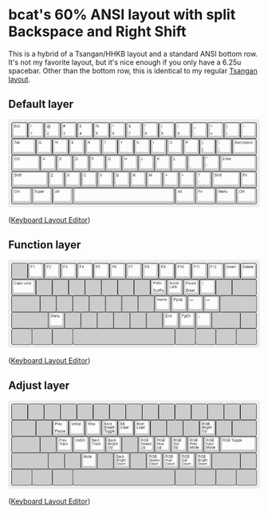 # bcat's 60% ANSI layout with split Backspace and Right Shift

This is a hybrid of a Tsangan/HHKB layout and a standard ANSI bottom row. It's
not my favorite layout, but it's nice enough if you only have a 6.25u spacebar.
Other than the bottom row, this is identical to my regular [Tsangan
layout](/layouts/60_tsangan_hhkb/bcat).

## Default layer

![Layout](layer_default.png)

([Keyboard Layout
Editor](http://www.keyboard-layout-editor.com/#/gists/327b41b5a933b3d44bf60ca9822e85dc))

## Function layer

![Layout](layer_function.png)

([Keyboard Layout
Editor](http://www.keyboard-layout-editor.com/#/gists/c7a55e75285d474b6301140eaf53f915))

## Adjust layer

![Layout](layer_adjust.png)

([Keyboard Layout
Editor](http://www.keyboard-layout-editor.com/#/gists/6e1068e4f91bbacccaf5ac0acbeec79c))
